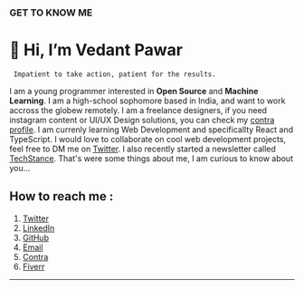### GET TO KNOW ME
# 👋 Hi, I’m Vedant Pawar

     Impatient to take action, patient for the results.

I am a young programmer interested in **Open Source** and **Machine Learning**. I am a high-school sophomore based in India, and want to work accross the globew remotely. I am a freelance designers, if you need instagram content or UI/UX Design solutions, you can check my [contra profile](https://contra.com/vedantpawar). I am currenly learning Web Development and specificallty React and TypeScript. I would love to collaborate on cool web development projects, feel free to DM me on [Twitter](https://twitter.com/vedantpwr). I also recently started a newsletter called [TechStance](https://vedantpawar.substack.com/). That's were some things about me, I am curious to know about you... 


## How to reach me :
1. [Twitter](https://twitter.com/vedantpwr)
2. [LinkedIn](https://www.linkedin.com/in/vedantpawar/)
3. [GitHub](https://github.com/vedantpwr0624/)
4. [Email](mailto:vedant.pwr10@gmail.com)
6. [Contra](https://contra.com/vedantpawar)
7. [Fiverr](https://www.fiverr.com/users/vedantpwr0624/)
---

<!---
vedantpwr0624/vedantpwr0624 is a ✨ special ✨ repository because its `README.md` (this file) appears on your GitHub profile.
You can click the Preview link to take a look at your changes.
--->
